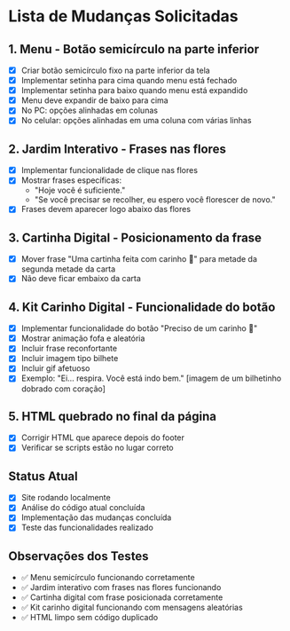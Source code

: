 # Lista de Mudanças Solicitadas

## 1. Menu - Botão semicírculo na parte inferior
- [x] Criar botão semicírculo fixo na parte inferior da tela
- [x] Implementar setinha para cima quando menu está fechado
- [x] Implementar setinha para baixo quando menu está expandido
- [x] Menu deve expandir de baixo para cima
- [x] No PC: opções alinhadas em colunas
- [x] No celular: opções alinhadas em uma coluna com várias linhas

## 2. Jardim Interativo - Frases nas flores
- [x] Implementar funcionalidade de clique nas flores
- [x] Mostrar frases específicas:
  - "Hoje você é suficiente."
  - "Se você precisar se recolher, eu espero você florescer de novo."
- [x] Frases devem aparecer logo abaixo das flores

## 3. Cartinha Digital - Posicionamento da frase
- [x] Mover frase "Uma cartinha feita com carinho 💌" para metade da segunda metade da carta
- [x] Não deve ficar embaixo da carta

## 4. Kit Carinho Digital - Funcionalidade do botão
- [x] Implementar funcionalidade do botão "Preciso de um carinho 🤗"
- [x] Mostrar animação fofa e aleatória
- [x] Incluir frase reconfortante
- [x] Incluir imagem tipo bilhete
- [x] Incluir gif afetuoso
- [x] Exemplo: "Ei… respira. Você está indo bem." [imagem de um bilhetinho dobrado com coração]

## 5. HTML quebrado no final da página
- [x] Corrigir HTML que aparece depois do footer
- [x] Verificar se scripts estão no lugar correto

## Status Atual
- [x] Site rodando localmente
- [x] Análise do código atual concluída
- [x] Implementação das mudanças concluída
- [x] Teste das funcionalidades realizado

## Observações dos Testes
- ✅ Menu semicírculo funcionando corretamente
- ✅ Jardim interativo com frases nas flores funcionando
- ✅ Cartinha digital com frase posicionada corretamente
- ✅ Kit carinho digital funcionando com mensagens aleatórias
- ✅ HTML limpo sem código duplicado

